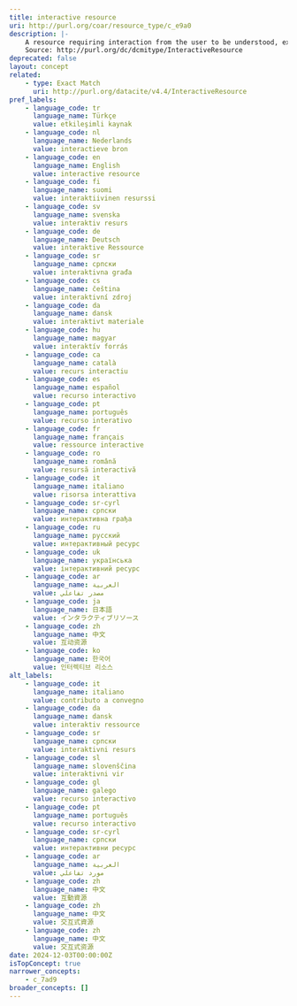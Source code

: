 ```yaml
---
title: interactive resource
uri: http://purl.org/coar/resource_type/c_e9a0
description: |-
    A resource requiring interaction from the user to be understood, executed, or experienced. Examples include forms on Web pages, applets, multimedia learning objects, chat services, or virtual reality environments.
    Source: http://purl.org/dc/dcmitype/InteractiveResource
deprecated: false
layout: concept
related:
    - type: Exact Match
      uri: http://purl.org/datacite/v4.4/InteractiveResource
pref_labels:
    - language_code: tr
      language_name: Türkçe
      value: etkileşimli kaynak
    - language_code: nl
      language_name: Nederlands
      value: interactieve bron
    - language_code: en
      language_name: English
      value: interactive resource
    - language_code: fi
      language_name: suomi
      value: interaktiivinen resurssi
    - language_code: sv
      language_name: svenska
      value: interaktiv resurs
    - language_code: de
      language_name: Deutsch
      value: interaktive Ressource
    - language_code: sr
      language_name: српски
      value: interaktivna građa
    - language_code: cs
      language_name: čeština
      value: interaktivní zdroj
    - language_code: da
      language_name: dansk
      value: interaktivt materiale
    - language_code: hu
      language_name: magyar
      value: interaktív forrás
    - language_code: ca
      language_name: català
      value: recurs interactiu
    - language_code: es
      language_name: español
      value: recurso interactivo
    - language_code: pt
      language_name: português
      value: recurso interativo
    - language_code: fr
      language_name: français
      value: ressource interactive
    - language_code: ro
      language_name: română
      value: resursă interactivă
    - language_code: it
      language_name: italiano
      value: risorsa interattiva
    - language_code: sr-cyrl
      language_name: српски
      value: интерактивна грађа
    - language_code: ru
      language_name: русский
      value: интерактивный ресурс
    - language_code: uk
      language_name: українська
      value: інтерактивний ресурс
    - language_code: ar
      language_name: العربية
      value: مصدر تفاعلي
    - language_code: ja
      language_name: 日本語
      value: インタラクティブリソース
    - language_code: zh
      language_name: 中文
      value: 互动资源
    - language_code: ko
      language_name: 한국어
      value: 인터렉티브 리소스
alt_labels:
    - language_code: it
      language_name: italiano
      value: contributo a convegno
    - language_code: da
      language_name: dansk
      value: interaktiv ressource
    - language_code: sr
      language_name: српски
      value: interaktivni resurs
    - language_code: sl
      language_name: slovenščina
      value: interaktivni vir
    - language_code: gl
      language_name: galego
      value: recurso interactivo
    - language_code: pt
      language_name: português
      value: recurso interactivo
    - language_code: sr-cyrl
      language_name: српски
      value: интерактивни ресурс
    - language_code: ar
      language_name: العربية
      value: مورد تفاعلي
    - language_code: zh
      language_name: 中文
      value: 互動資源
    - language_code: zh
      language_name: 中文
      value: 交互式資源
    - language_code: zh
      language_name: 中文
      value: 交互式资源
date: 2024-12-03T00:00:00Z
isTopConcept: true
narrower_concepts:
    - c_7ad9
broader_concepts: []
---
```


